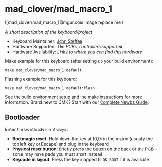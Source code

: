# mad_clover/mad_macro_1

![mad_clover/mad_macro_1](imgur.com image replace me!)

*A short description of the keyboard/project*

* Keyboard Maintainer: [John Steffen](https://github.com/TheMadClover)
* Hardware Supported: *The PCBs, controllers supported*
* Hardware Availability: *Links to where you can find this hardware*

Make example for this keyboard (after setting up your build environment):

    make mad_clover/mad_macro_1:default

Flashing example for this keyboard:

    make mad_clover/mad_macro_1:default:flash

See the [build environment setup](https://docs.qmk.fm/#/getting_started_build_tools) and the [make instructions](https://docs.qmk.fm/#/getting_started_make_guide) for more information. Brand new to QMK? Start with our [Complete Newbs Guide](https://docs.qmk.fm/#/newbs).

## Bootloader

Enter the bootloader in 3 ways:

* **Bootmagic reset**: Hold down the key at (0,0) in the matrix (usually the top left key or Escape) and plug in the keyboard
* **Physical reset button**: Briefly press the button on the back of the PCB - some may have pads you must short instead
* **Keycode in layout**: Press the key mapped to `QK_BOOT` if it is available
